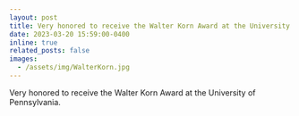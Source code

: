 ```yaml
---
layout: post
title: Very honored to receive the Walter Korn Award at the University of Pennsylvania.
date: 2023-03-20 15:59:00-0400
inline: true
related_posts: false
images:
  - /assets/img/WalterKorn.jpg
---
```


Very honored to receive the Walter Korn Award at the University of Pennsylvania.
